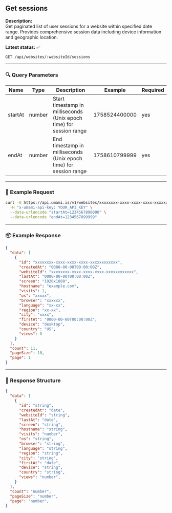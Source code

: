 ## Get sessions
<!-- testable: true -->
<!-- expectedStatus: 200 -->
**Description:**  
Get paginated list of user sessions for a website within specified date range.
Provides comprehensive session data including device information and geographic location.

**Latest status:** <!--status-->✅<!--status-end-->

```
GET /api/websites/:websiteId/sessions
```

---

### 🔍 Query Parameters
| Name    | Type              | Description              | Example         | Required |
|---------|-------------------|--------------------------|-----------------|----------|
| startAt | number            | Start timestamp in milliseconds (Unix epoch time) for session range | 1758524400000   | yes      |
| endAt   | number            | End timestamp in milliseconds (Unix epoch time) for session range   | 1758610799999   | yes      |

---

### 🔁 Example Request
```bash
curl -G https://api.umami.is/v1/websites/xxxxxxxx-xxxx-xxxx-xxxx-xxxxxxxxxxxx/sessions \
  -H "x-umami-api-key: YOUR_API_KEY" \
  --data-urlencode "startAt=1234567890000" \
  --data-urlencode "endAt=1234567899999"
```

---

### 📦 Example Response
```json
{
  "data": [
    {
      "id": "xxxxxxxx-xxxx-xxxx-xxxx-xxxxxxxxxxxx",
      "createdAt": "0000-00-00T00:00:00Z",
      "websiteId": "xxxxxxxx-xxxx-xxxx-xxxx-xxxxxxxxxxxx",
      "lastAt": "0000-00-00T00:00:00Z",
      "screen": "1920x1080",
      "hostname": "example.com",
      "visits": 1,
      "os": "xxxxx",
      "browser": "xxxxxx",
      "language": "xx-xx",
      "region": "xx-xx",
      "city": "xxxx",
      "firstAt": "0000-00-00T00:00:00Z",
      "device": "desktop",
      "country": "US",
      "views": 0
    }
  ],
  "count": 11,
  "pageSize": 10,
  "page": 1
}
```

---

### 📘 Response Structure
```json
{
  "data": [
    {
      "id": "string",
      "createdAt": "date",
      "websiteId": "string",
      "lastAt": "date",
      "screen": "string",
      "hostname": "string",
      "visits": "number",
      "os": "string",
      "browser": "string",
      "language": "string",
      "region": "string",
      "city": "string",
      "firstAt": "date",
      "device": "string",
      "country": "string",
      "views": "number",
    }
  ],
  "count": "number",
  "pageSize": "number",
  "page": "number",
}
```
